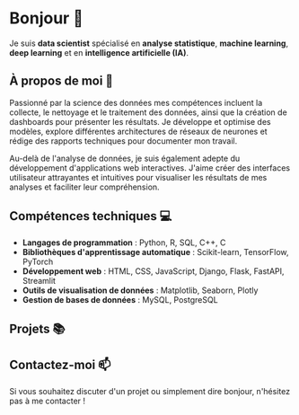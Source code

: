 # Bonjour 👋

Je suis  **data scientist** spécialisé en **analyse statistique**, **machine learning**, **deep learning** et en **intelligence artificielle (IA)**. 

## À propos de moi 🚀

Passionné par la science des données mes compétences incluent la collecte, le nettoyage et le traitement des données, ainsi que la création de 
dashboards pour présenter les résultats. Je développe et optimise des modèles, explore différentes architectures de réseaux de neurones et rédige des rapports 
techniques pour documenter mon travail.

Au-delà de l'analyse de données, je suis également  adepte du développement d'applications web interactives. J'aime créer des interfaces utilisateur attrayantes et intuitives pour visualiser les résultats de mes analyses et faciliter leur compréhension.
## Compétences techniques 💻

- **Langages de programmation** : Python, R, SQL, C++, C
- **Bibliothèques d'apprentissage automatique** : Scikit-learn, TensorFlow, PyTorch
- **Développement web** : HTML, CSS, JavaScript, Django, Flask, FastAPI, Streamlit
- **Outils de visualisation de données** : Matplotlib, Seaborn, Plotly
- **Gestion de bases de données** : MySQL, PostgreSQL

## Projets 📚


## Contactez-moi 📫

Si vous souhaitez discuter d'un projet ou simplement dire bonjour, n'hésitez pas à me contacter !
